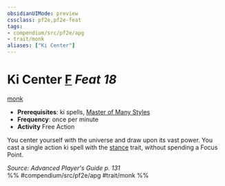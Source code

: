 ```yaml
---
obsidianUIMode: preview
cssclass: pf2e,pf2e-feat
tags:
- compendium/src/pf2e/apg
- trait/monk
aliases: ["Ki Center"]
---
```

# Ki Center  [F](../../Rules/core-rulebook/chapter-9-playing-the-game.md#Actions "Free Action") *Feat 18*  
[monk](../../Rules/traits/monk.md)  

- **Prerequisites**: ki spells, [Master of Many Styles](master-of-many-styles.md)
- **Frequency**: once per minute
- **Activity** Free Action

You center yourself with the universe and draw upon its vast power. You cast a single action ki spell with the [stance](../../Rules/traits/stance.md) trait, without spending a Focus Point.

*Source: Advanced Player's Guide p. 131*  
%% #compendium/src/pf2e/apg #trait/monk %%